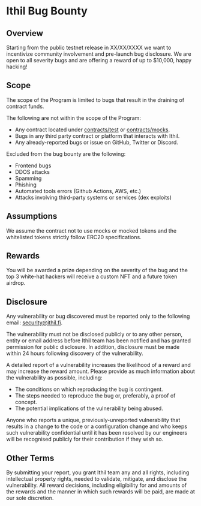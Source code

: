 # Ithil Bug Bounty

## Overview

Starting from the public testnet release in XX/XX/XXXX we want to incentivize community involvement and pre-launch bug disclosure. We are open to all severity bugs and are offering a reward of up to $10,000, happy hacking!

## Scope

The scope of the Program is limited to bugs that result in the draining of contract funds.

The following are not within the scope of the Program:

- Any contract located under [contracts/test](./contracts/test) or [contracts/mocks](./contracts/mocks).
- Bugs in any third party contract or platform that interacts with Ithil.
- Any already-reported bugs or issue on GitHub, Twitter or Discord.

Excluded from the bug bounty are the following:

- Frontend bugs
- DDOS attacks
- Spamming
- Phishing
- Automated tools errors (Github Actions, AWS, etc.)
- Attacks involving third-party systems or services (dex exploits)

## Assumptions

We assume the contract not to use mocks or mocked tokens and the whitelisted tokens strictly follow ERC20
specifications.

## Rewards

You will be awarded a prize depending on the severity of the bug and the top 3 white-hat hackers will receive a custom
NFT and a future token airdrop.

## Disclosure

Any vulnerability or bug discovered must be reported only to the following email:
[security@ithil.fi](mailto:security@ithil.fi).

The vulnerability must not be disclosed publicly or to any other person, entity or email address before Ithil team has
been notified and has granted permission for public disclosure. In addition, disclosure must be made within 24 hours
following discovery of the vulnerability.

A detailed report of a vulnerability increases the likelihood of a reward and may increase the reward amount. Please
provide as much information about the vulnerability as possible, including:

- The conditions on which reproducing the bug is contingent.
- The steps needed to reproduce the bug or, preferably, a proof of concept.
- The potential implications of the vulnerability being abused.

Anyone who reports a unique, previously-unreported vulnerability that results in a change to the code or a configuration
change and who keeps such vulnerability confidential until it has been resolved by our engineers will be recognised
publicly for their contribution if they wish so.

## Other Terms

By submitting your report, you grant Ithil team any and all rights, including intellectual property rights, needed to
validate, mitigate, and disclose the vulnerability. All reward decisions, including eligibility for and amounts of the
rewards and the manner in which such rewards will be paid, are made at our sole discretion.
